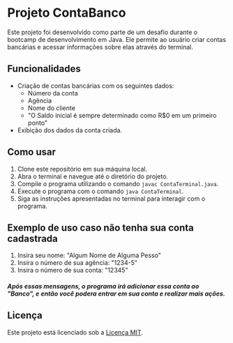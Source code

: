 # Projeto ContaBanco

Este projeto foi desenvolvido como parte de um desafio durante o bootcamp de desenvolvimento em Java. Ele permite ao usuário criar contas bancárias e acessar informações sobre elas através do terminal.

## Funcionalidades

- Criação de contas bancárias com os seguintes dados:
  - Número da conta
  - Agência
  - Nome do cliente
  - "O Saldo inicial é sempre determinado como R$0 em um primeiro ponto"
- Exibição dos dados da conta criada.

## Como usar

1. Clone este repositório em sua máquina local.
2. Abra o terminal e navegue até o diretório do projeto.
3. Compile o programa utilizando o comando `javac ContaTerminal.java`.
4. Execute o programa com o comando `java ContaTerminal`.
5. Siga as instruções apresentadas no terminal para interagir com o programa.

## Exemplo de uso caso não tenha sua conta cadastrada

1. Insira seu nome:
  "Algum Nome de Alguma Pesso"
2. Insira o número de sua agência:
  "1234-5"
3. Insira o número de sua conta:
  "12345"

##### Após essas mensagens, o programa irá adicionar essa conta ao "Banco", e então você podera entrar em sua conta e realizar mais ações.

## Licença

Este projeto está licenciado sob a [Licença MIT](https://opensource.org/licenses/MIT).
